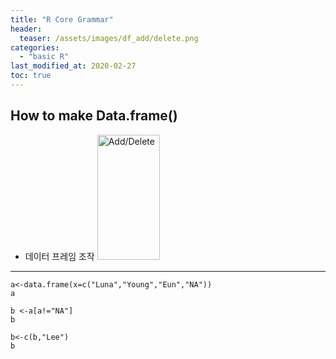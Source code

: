 ```yaml
---
title: "R Core Grammar"
header:
  teaser: /assets/images/df_add/delete.png
categories:
  - "basic R"
last_modified_at: 2020-02-27
toc: true
---
```

## How to make Data.frame()
  * 데이터 프레임 조작
  <img src="/assets/images/df_add/delete.png" width="100px" height="200px" title="Manipulate Data.frame()" alt="Add/Delete"></img><br/>
  ***
  <!--<img src="/path/to/img.jpg" width="40%" height="30%" title="px(픽셀) 크기 설정" alt="RubberDuck"></img>-->
```
a<-data.frame(x=c("Luna","Young","Eun","NA"))
a

b <-a[a!="NA"]
b

b<-c(b,"Lee")
b

```
